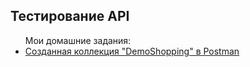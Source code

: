 <h2>Тестирование API</h2>
<ul>Мои домашние задания:
  <li><a href="https://www.postman.com/science-pilot-29942116/workspace/my-workspace/collection/38264086-36f38167-8c6e-465f-b5dd-9d634ffa25b8?action=share&creator=38264086&active-environment=38264086-5941982d-3402-4a5a-afe2-36bbe8409e5b">Созданная коллекция "DemoShopping" в Postman</a></li>
</ul>
